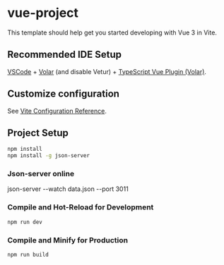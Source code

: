 # vue-project

This template should help get you started developing with Vue 3 in Vite.

## Recommended IDE Setup

[VSCode](https://code.visualstudio.com/) + [Volar](https://marketplace.visualstudio.com/items?itemName=Vue.volar) (and disable Vetur) + [TypeScript Vue Plugin (Volar)](https://marketplace.visualstudio.com/items?itemName=Vue.vscode-typescript-vue-plugin).

## Customize configuration

See [Vite Configuration Reference](https://vitejs.dev/config/).

## Project Setup

```sh
npm install
npm install -g json-server
```

### Json-server online
json-server --watch data.json --port 3011


### Compile and Hot-Reload for Development

```sh
npm run dev
```

### Compile and Minify for Production

```sh
npm run build
```
